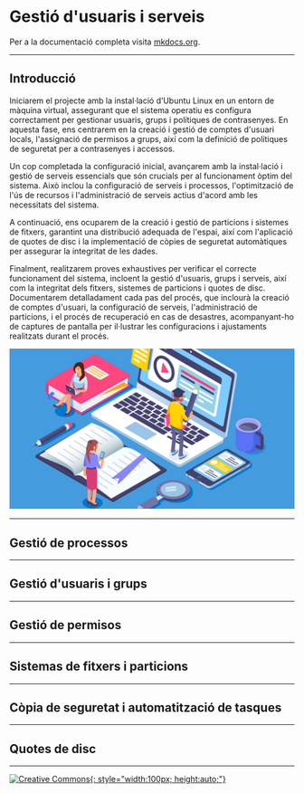# Gestió d'usuaris i serveis

Per a la documentació completa visita [mkdocs.org](https://www.mkdocs.org).

---
## Introducció

Iniciarem el projecte amb la instal·lació d’Ubuntu Linux en un entorn de màquina virtual, assegurant que el sistema operatiu es configura correctament per gestionar usuaris, grups i polítiques de contrasenyes. En aquesta fase, ens centrarem en la creació i gestió de comptes d'usuari locals, l'assignació de permisos a grups, així com la definició de polítiques de seguretat per a contrasenyes i accessos.

Un cop completada la configuració inicial, avançarem amb la instal·lació i gestió de serveis essencials que són crucials per al funcionament òptim del sistema. Això inclou la configuració de serveis i processos, l'optimització de l'ús de recursos i l'administració de serveis actius d'acord amb les necessitats del sistema.

A continuació, ens ocuparem de la creació i gestió de particions i sistemes de fitxers, garantint una distribució adequada de l'espai, així com l'aplicació de quotes de disc i la implementació de còpies de seguretat automàtiques per assegurar la integritat de les dades.

Finalment, realitzarem proves exhaustives per verificar el correcte funcionament del sistema, incloent la gestió d'usuaris, grups i serveis, així com la integritat dels fitxers, sistemes de particions i quotes de disc. Documentarem detalladament cada pas del procés, que inclourà la creació de comptes d'usuari, la configuració de serveis, l'administració de particions, i el procés de recuperació en cas de desastres, acompanyant-ho de captures de pantalla per il·lustrar les configuracions i ajustaments realitzats durant el procés.

![intro](./fotos/intro4.jpg)

---
## Gestió de processos

---
## Gestió d'usuaris i grups

---
## Gestió de permisos

---
## Sistemas de fitxers i particions

---
## Còpia de seguretat i automatització de tasques

---
## Quotes de disc



---
[![Creative Commons](./fotos/cc_github.png){: style="width:100px; height:auto;"}](https://creativecommons.org/licenses/by-sa/4.0/?ref=chooser-v1)
